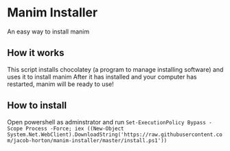 # Manim Installer
An easy way to install manim

## How it works
This script installs chocolatey (a program to manage installing software) and uses it to install manim
After it has installed and your computer has restarted, manim will be ready to use!

## How to install
Open powershell as adminstrator and run
`Set-ExecutionPolicy Bypass -Scope Process -Force; iex ((New-Object System.Net.WebClient).DownloadString('https://raw.githubusercontent.com/jacob-horton/manim-installer/master/install.ps1'))`
